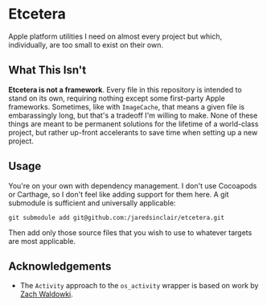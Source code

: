 # Etcetera

Apple platform utilities I need on almost every project but which, individually, are too small to exist on their own.

## What This Isn't

**Etcetera is not a framework**. Every file in this repository is intended to stand on its own, requiring nothing except some first-party Apple frameworks. Sometimes, like with `ImageCache`, that means a given file is embarassingly long, but that's a tradeoff I'm willing to make. None of these things are meant to be permanent solutions for the lifetime of a world-class project, but rather up-front accelerants to save time when setting up a new project.

## Usage

You're on your own with dependency management. I don't use Cocoapods or Carthage, so I don't feel like adding support for them here. A git submodule is sufficient and universally applicable:

```
git submodule add git@github.com:/jaredsinclair/etcetera.git
```

Then add only those source files that you wish to use to whatever targets are most applicable.

## Acknowledgements

- The `Activity` approach to the `os_activity` wrapper is based on work by [Zach Waldowki](https://gist.github.com/zwaldowski/49f61292757f86d7d036a529f2d04f0c).
